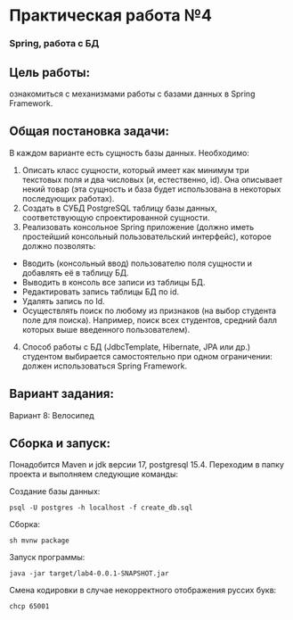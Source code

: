 # Практическая работа №4
### Spring, работа с БД
## Цель работы: 
ознакомиться с механизмами работы с базами данных в Spring Framework.
## Общая постановка задачи:

В каждом варианте есть сущность базы данных. Необходимо:

1. Описать класс сущности, который имеет как минимум три текстовых поля и два числовых (и, естественно, id). Она описывает некий товар (эта сущность и база будет использована в некоторых последующих работах).
2. Создать в СУБД PostgreSQL таблицу базы данных, соответствующую спроектированной сущности.
3. Реализовать консольное Spring приложение (должно иметь простейший консольный пользовательский интерфейс), которое должно позволять:
 - Вводить (консольный ввод) пользователю поля сущности и добавлять её в таблицу БД.
 - Выводить в консоль все записи из таблицы БД.
 - Редактировать запись таблицы БД по id.
 - Удалять запись по Id.
 - Осуществлять поиск по любому из признаков (на выбор студента поле для поиска). Например, поиск всех студентов, средний балл которых выше введенного пользователем).
4. Способ работы с БД (JdbcTemplate, Hibernate, JPA или др.) студентом выбирается самостоятельно при одном ограничении: должен использоваться Spring Framework.

## Вариант задания:
Вариант 8: Велосипед

## Сборка и запуск:

Понадобится Maven и jdk версии 17, postgresql 15.4. Переходим в папку проекта и выполняем следующие команды:

Создание базы данных:
```
psql -U postgres -h localhost -f create_db.sql
```
Сборка:
```
sh mvnw package
```
Запуск программы:
```
java -jar target/lab4-0.0.1-SNAPSHOT.jar
```
Смена кодировки в случае некорректного отображения руссих букв:
```
chcp 65001
```
